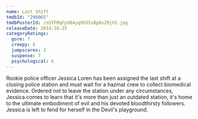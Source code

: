 ```yaml
---
name: Last Shift
tmdbId: "296065"
tmdbPosterId: /oSTFMqFpVB4yq9SOIxBp8xZ9jh5.jpg
releaseDate: 2014-10-25
categoryRatings:
  gore: 7
  creepy: 6
  jumpscares: 3
  suspense: 7
  psychological: 6
---
```

Rookie police officer Jessica Loren has been assigned the last shift at a closing police station and must wait for a hazmat crew to collect biomedical evidence. Ordered not to leave the station under any circumstances, Jessica comes to learn that it's more than just an outdated station, it's home to the ultimate embodiment of evil and his devoted bloodthirsty followers. Jessica is left to fend for herself in the Devil's playground.